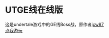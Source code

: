 # UTGE线在线版
这是undertale游戏中的GE线Boss战，原作者[jcw87](https://jcw87.github.io/c2-sans-fight/)<br/>
[点我游玩](https://jcw87.github.io/c2-sans-fight/zxz)

